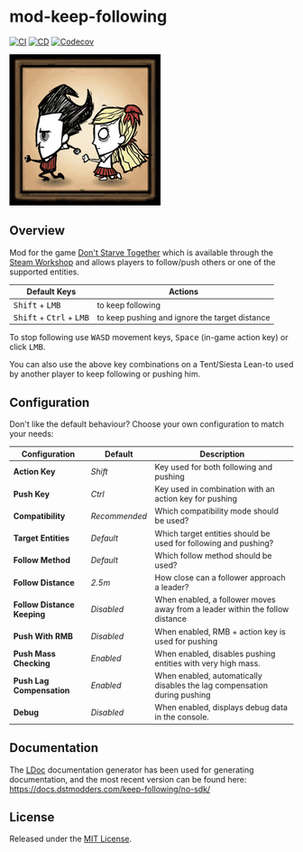 # mod-keep-following

[![CI]](https://github.com/dstmodders/mod-keep-following/actions/workflows/ci.yml)
[![CD]](https://github.com/dstmodders/mod-keep-following/actions/workflows/deploy.yml)
[![Codecov]](https://codecov.io/gh/dstmodders/mod-keep-following)

[![Keep Following](preview.gif)](https://steamcommunity.com/sharedfiles/filedetails/?id=1835465557)

## Overview

Mod for the game [Don't Starve Together] which is available through the
[Steam Workshop] and allows players to follow/push others or one of the
supported entities.

| Default Keys                                        | Actions                                        |
| --------------------------------------------------- | ---------------------------------------------- |
| <kbd>Shift</kbd> + <kbd>LMB</kbd>                   | to keep following                              |
| <kbd>Shift</kbd> + <kbd>Ctrl</kbd> + <kbd>LMB</kbd> | to keep pushing and ignore the target distance |

To stop following use <kbd>WASD</kbd> movement keys, <kbd>Space</kbd> (in-game
action key) or click <kbd>LMB</kbd>.

You can also use the above key combinations on a Tent/Siesta Lean-to used by
another player to keep following or pushing him.

## Configuration

Don't like the default behaviour? Choose your own configuration to match your
needs:

| Configuration               | Default       | Description                                                                  |
| --------------------------- | ------------- | ---------------------------------------------------------------------------- |
| **Action Key**              | _Shift_       | Key used for both following and pushing                                      |
| **Push Key**                | _Ctrl_        | Key used in combination with an action key for pushing                       |
| **Compatibility**           | _Recommended_ | Which compatibility mode should be used?                                     |
| **Target Entities**         | _Default_     | Which target entities should be used for following and pushing?              |
| **Follow Method**           | _Default_     | Which follow method should be used?                                          |
| **Follow Distance**         | _2.5m_        | How close can a follower approach a leader?                                  |
| **Follow Distance Keeping** | _Disabled_    | When enabled, a follower moves away from a leader within the follow distance |
| **Push With RMB**           | _Disabled_    | When enabled, RMB + action key is used for pushing                           |
| **Push Mass Checking**      | _Enabled_     | When enabled, disables pushing entities with very high mass.                 |
| **Push Lag Compensation**   | _Enabled_     | When enabled, automatically disables the lag compensation during pushing     |
| **Debug**                   | _Disabled_    | When enabled, displays debug data in the console.                            |

## Documentation

The [LDoc] documentation generator has been used for generating documentation,
and the most recent version can be found here:
https://docs.dstmodders.com/keep-following/no-sdk/

## License

Released under the [MIT License](https://opensource.org/licenses/MIT).

[cd]: https://img.shields.io/github/actions/workflow/status/dstmodders/mod-keep-following/cd.yml?branch=main&label=cd&logo=github
[ci]: https://img.shields.io/github/actions/workflow/status/dstmodders/mod-keep-following/ci.yml?branch=main&label=ci&logo=github
[codecov]: https://img.shields.io/codecov/c/github/dstmodders/mod-keep-following/no-sdk?logo=codecov&label=codecov
[don't starve together]: https://www.klei.com/games/dont-starve-together
[ldoc]: https://stevedonovan.github.io/ldoc/
[steam workshop]: https://steamcommunity.com/sharedfiles/filedetails/?id=1835465557
